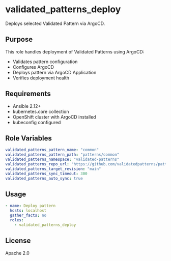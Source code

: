 # validated_patterns_deploy

Deploys selected Validated Pattern via ArgoCD.

## Purpose

This role handles deployment of Validated Patterns using ArgoCD:

- Validates pattern configuration
- Configures ArgoCD
- Deploys pattern via ArgoCD Application
- Verifies deployment health

## Requirements

- Ansible 2.12+
- kubernetes.core collection
- OpenShift cluster with ArgoCD installed
- kubeconfig configured

## Role Variables

```yaml
validated_patterns_pattern_name: "common"
validated_patterns_pattern_path: "patterns/common"
validated_patterns_namespace: "validated-patterns"
validated_patterns_repo_url: "https://github.com/validatedpatterns/patterns.git"
validated_patterns_target_revision: "main"
validated_patterns_sync_timeout: 300
validated_patterns_auto_sync: true
```

## Usage

```yaml
- name: Deploy pattern
  hosts: localhost
  gather_facts: no
  roles:
    - validated_patterns_deploy
```

## License

Apache 2.0
